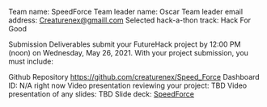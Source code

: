 Team name:
  SpeedForce
Team leader name:
  Oscar
Team leader email address:
  Creaturenex@gmaill.com
Selected hack-a-thon track:
  Hack For Good

Submission Deliverables
 submit your FutureHack project by 12:00 PM (noon) on Wednesday, May 26, 2021. With your project submission, you must include:

Github Repository
  https://github.com/creaturenex/Speed_Force
Dashboard ID:
  N/A right now
Video presentation reviewing your project:
  TBD
Video presentation of any slides:
  TBD
Slide deck:
  [SpeedForce](https://docs.google.com/presentation/d/1sOXEFqLaHV4cny3flUXGboDEPhy7vE7ZCMZbAqmnaXM/edit?usp=sharing)
